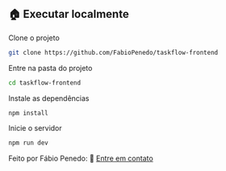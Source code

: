 
## 🏠 Executar localmente

Clone o projeto

```bash
git clone https://github.com/FabioPenedo/taskflow-frontend
```

Entre na pasta do projeto

```bash
cd taskflow-frontend
```


Instale as dependências

```bash
npm install
```

Inicie o servidor

```bash
npm run dev
```

Feito por Fábio Penedo: 👋 [Entre em contato](https://www.linkedin.com/in/fabiopenedo/)